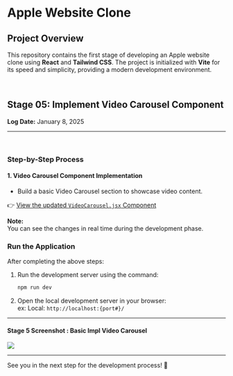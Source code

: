 # Apple Website Clone

## Project Overview

This repository contains the first stage of developing an Apple website clone using **React** and **Tailwind CSS**. The project is initialized with **Vite** for its speed and simplicity, providing a modern development environment.


<br>

## Stage 05: Implement Video Carousel Component
**Log Date:** January 8, 2025  



<hr>
<br>

### Step-by-Step Process


#### 1. Video Carousel Component Implementation  

- Build a basic Video Carousel section to showcase video content.  

👉 [View the updated `VideoCarousel.jsx` Component](./src/components/VideoCarousel.jsx)

**Note:**  
You can see the changes in real time during the development phase.





### Run the Application  
After completing the above steps:  
1. Run the development server using the command:  
   ```bash
   npm run dev
    ```
2. Open the local development server in your browser:<br>
    ex: Local: ```http://localhost:{port#}/```

<hr>

#### Stage 5 Screenshot : Basic Impl Video Carousel
<img src="./_archive/screenshots/screenshot-2.png">

<hr>
See you in the next step for the development process! 🚀




